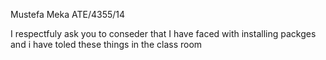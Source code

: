 Mustefa Meka ATE/4355/14

I respectfuly ask you to conseder that I have faced with installing packges  and i have toled these things in the class room
